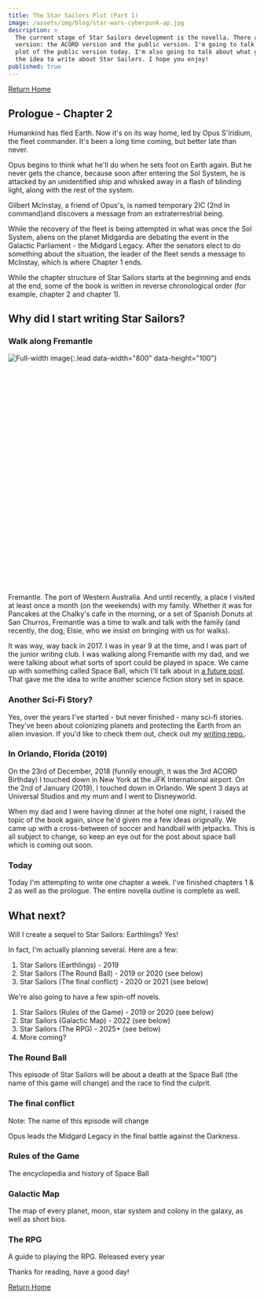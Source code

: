 ```yaml
---
title: The Star Sailors Plot (Part 1)
image: /assets/img/blog/star-wars-cyberpunk-ap.jpg
description: >
  The current stage of Star Sailors development is the novella. There are 2
  version: the ACORD version and the public version. I'm going to talk about the
  plot of the public version today. I'm also going to talk about what gave me
  the idea to write about Star Sailors. I hope you enjoy!
published: true
---
```


[Return Home](http://acord-robotics.github.io/starsailors/)

## Prologue - Chapter 2
Humankind has fled Earth. Now it's on its way home, led by Opus S'iridium, the fleet commander. It's been a long time coming, but better late than never.

Opus begins to think what he'll do when he sets foot on Earth again. But he never gets the chance, because soon after entering the Sol System, he is attacked by an unidentified ship and whisked away in a flash of blinding light, along with the rest of the system.

Gilbert McInstay, a friend of Opus's, is named temporary 2IC (2nd in command)and discovers a message from an extraterrestrial being.

While the recovery of the fleet is being attempted in what was once the Sol System, aliens on the planet Midgardia are debating the event in the Galactic Parliament - the Midgard Legacy. After the senators elect to do something about the situation, the leader of the fleet sends a message to McInstay, which is where Chapter 1 ends. 

While the chapter structure of Star Sailors starts at the beginning and ends at the end, some of the book is written in reverse chronological order (for example, chapter 2 and chapter 1).

## Why did I start writing Star Sailors?
### Walk along Fremantle

![Full-width image](https://fremantlestuff.info/parks/img/SFFC.jpg){:.lead data-width="800" data-height="100"}

<div class="codegena_iframe" data-src="https://allianceofdroids.org.au/aod/" style="height:441px;width:750px;" data-responsive="true" data-img="https://blog.allianceofdroids.org.au/wp-content/uploads/2019/02/ACORD.v1.png" data-css="background:url('//codegena.com/wp-content/uploads/2015/09/loading.gif') white center center no-repeat;border:0px;"></div><script src="https://rawgit.com/shaneapen/Codegena/master/async-iframe.js"></script>

Fremantle. The port of Western Australia. And until recently, a place I visited at least once a month (on the weekends) with my family. Whether it was for Pancakes at the Chalky's cafe in the morning, or a set of Spanish Donuts at San Churros, Fremantle was a time to walk and talk with the family (and recently, the dog, Elsie, who we insist on bringing with us for walks).

It was way, way back in 2017. I was in year 9 at the time, and I was part of the junior writing club. I was walking along Fremantle with my dad, and we were talking about what sorts of sport could be played in space. We came up with something called Space Ball, which I'll talk about in [a future post](http://acord-robotics.github.io/starsailors/hydejack/2019-03-16-space-ball/). That gave me the idea to write another science fiction story set in space.

### Another Sci-Fi Story?
Yes, over the years I've started - but never finished - many sci-fi stories. They've been about colonizing planets and protecting the Earth from an alien invasion. If you'd like to check them out, check out my [writing repo.](http://irisdroidology.github.io/writing-repo/). 

### In Orlando, Florida (2019)
On the 23rd of December, 2018 (funnily enough, it was the 3rd ACORD Birthday) I touched down in New York at the JFK International airport. On the 2nd of January (2019), I touched down in Orlando. We spent 3 days at Universal Studios and my mum and I went to Disneyworld. 

When my dad and I were having dinner at the hotel one night, I raised the topic of the book again, since he'd given me a few ideas originally. We came up with a cross-between of soccer and handball with jetpacks. This is all subject to change, so keep an eye out for the post about space ball which is coming out soon.

### Today
Today I'm attempting to write one chapter a week. I've finished chapters 1 & 2 as well as the prologue. The entire novella outline is complete as well.

## What next?
Will I create a sequel to Star Sailors: Earthlings? Yes!

In fact, I'm actually planning several. Here are a few:

1. Star Sailors (Earthlings) - 2019
2. Star Sailors (The Round Ball) - 2019 or 2020 (see below)
3. Star Sailors (The final conflict) - 2020 or 2021 (see below)

We're also going to have a few spin-off novels.

1. Star Sailors (Rules of the Game) - 2019 or 2020 (see below)
2. Star Sailors (Galactic Map) - 2022 (see below)
3. Star Sailors (The RPG) - 2025+ (see below)
4. More coming?

### The Round Ball
This episode of Star Sailors will be about a death at the Space Ball (the name of this game will change) and the race to find the culprit.

### The final conflict 
Note: The name of this episode will change

Opus leads the Midgard Legacy in the final battle against the Darkness.

### Rules of the Game
The encyclopedia and history of Space Ball

### Galactic Map
The map of every planet, moon, star system and colony in the galaxy, as well as short bios.

### The RPG
A guide to playing the RPG. Released every year

Thanks for reading, have a good day!

[Return Home](http://acord-robotics.github.io/starsailors/)
